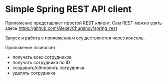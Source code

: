 # Simple Spring REST API client

Приложение представляет простой REST клиент. Сам REST можно взять здесь https://github.com/AlexeyChursinov/spring_rest

Запуск и работа с приложением осуществляется через консоль.

Приложение позволяет:
- получать всех сотрудников
- получать сотрудника по ID
- создавать/обновлять сотрудника
- удалять сотрудника
